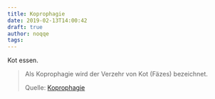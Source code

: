 ```yaml
---
title: Koprophagie
date: 2019-02-13T14:00:42
draft: true
author: noqqe
tags:
---
```


Kot essen.

> Als Koprophagie wird der Verzehr von Kot (Fäzes)  bezeichnet.
>
> Quelle: [Koprophagie](https://de.wikipedia.org/wiki/Koprophagie)

